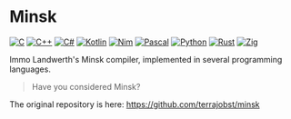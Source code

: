 # Minsk

[![C](https://github.com/Phytolizer/Minsk/actions/workflows/c.yml/badge.svg)](https://github.com/Phytolizer/Minsk/actions/workflows/c.yml)
[![C++](https://github.com/Phytolizer/Minsk/actions/workflows/cpp.yml/badge.svg)](https://github.com/Phytolizer/Minsk/actions/workflows/cpp.yml)
[![C#](https://github.com/Phytolizer/Minsk/actions/workflows/cs.yml/badge.svg)](https://github.com/Phytolizer/Minsk/actions/workflows/cs.yml)
[![Kotlin](https://github.com/Phytolizer/Minsk/actions/workflows/kt.yml/badge.svg)](https://github.com/Phytolizer/Minsk/actions/workflows/kt.yml)
[![Nim](https://github.com/Phytolizer/Minsk/actions/workflows/nim.yml/badge.svg)](https://github.com/Phytolizer/Minsk/actions/workflows/nim.yml)
[![Pascal](https://github.com/Phytolizer/Minsk/actions/workflows/pascal.yml/badge.svg)](https://github.com/Phytolizer/Minsk/actions/workflows/pascal.yml)
[![Python](https://github.com/Phytolizer/Minsk/actions/workflows/py.yml/badge.svg)](https://github.com/Phytolizer/Minsk/actions/workflows/py.yml)
[![Rust](https://github.com/Phytolizer/Minsk/actions/workflows/rust.yml/badge.svg)](https://github.com/Phytolizer/Minsk/actions/workflows/rust.yml)
[![Zig](https://github.com/Phytolizer/Minsk/actions/workflows/zig.yml/badge.svg)](https://github.com/Phytolizer/Minsk/actions/workflows/zig.yml)

Immo Landwerth's Minsk compiler, implemented in several programming languages.

> Have you considered Minsk?

The original repository is here: https://github.com/terrajobst/minsk
